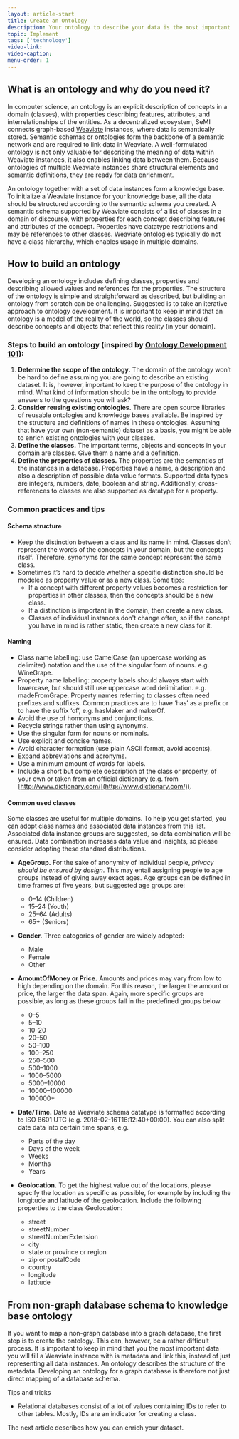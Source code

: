 ```yaml
---
layout: article-start
title: Create an Ontology
description: Your ontology to describe your data is the most important part of onboarding data. In this article, you will learn all best practices to achieve this.
topic: Implement
tags: ['technology']
video-link: 
video-caption: 
menu-order: 1
---
```


## What is an ontology and why do you need it?
In computer science, an ontology is an explicit description of concepts in a domain (classes), with properties describing features, attributes, and interrelationships of the entities. As a decentralized ecosystem, SeMI connects graph-based [Weaviate](/knowledge-base/implement/weaviate/) instances, where data is semantically stored. Semantic schemas or ontologies form the backbone of a semantic network and are required to link data in Weaviate. A well-formulated ontology is not only valuable for describing the meaning of data within Weaviate instances, it also enables linking data between them. Because ontologies of multiple Weaviate instances share structural elements and semantic definitions, they are ready for data enrichment.

An ontology together with a set of data instances form a knowledge base. To initialize a Weaviate instance for your knowledge base, all the data should be structured according to the semantic schema you created. A semantic schema supported by Weaviate consists of a list of classes in a domain of discourse, with properties for each concept describing features and attributes of the concept. Properties have datatype restrictions and may be references to other classes. Weaviate ontologies typically do not have a class hierarchy, which enables usage in multiple domains. 


## How to build an ontology
Developing an ontology includes defining classes, properties and describing allowed values and references for the properties. The structure of the ontology is simple and straightforward as described, but building an ontology from scratch can be challenging. Suggested is to take an iterative approach to ontology development. It is important to keep in mind that an ontology is a model of the reality of the world, so the classes should describe concepts and objects that reflect this reality (in your domain). 

### Steps to build an ontology (inspired by [Ontology Development 101](https://protege.stanford.edu/publications/ontology_development/ontology101.pdf)):

1. **Determine the scope of the ontology.**
The domain of the ontology won’t be hard to define assuming you are going to describe an existing dataset. It is, however, important to keep the purpose of the ontology in mind. What kind of information should be in the ontology to provide answers to the questions you will ask?
2. **Consider reusing existing ontologies.**
There are open source libraries of reusable ontologies and knowledge bases available. Be inspired by the structure and definitions of names in these ontologies. Assuming that have your own (non-semantic) dataset as a basis, you might be able to enrich existing ontologies with your classes.
3. **Define the classes.**
The important terms, objects and concepts in your domain are classes. Give them a name and a definition. 
4. **Define the properties of classes.**
The properties are the semantics of the instances in a database. Properties have a name, a description and also a description of possible data value formats. Supported data types are integers, numbers, date, boolean and string. Additionally, cross-references to classes are also supported as datatype for a property.


### Common practices and tips

#### Schema structure

- Keep the distinction between a class and its name in mind. Classes don’t represent the words of the concepts in your domain, but the concepts itself. Therefore, synonyms for the same concept represent the same class.
- Sometimes it’s hard to decide whether a specific distinction should be modeled as property value or as a new class. Some tips:
	- If a concept with different property values becomes a restriction for properties in other classes, then the concepts should be a new class.
	- If a distinction is important in the domain, then create a new class.
	- Classes of individual instances don't change often, so if the concept you have in mind is rather static, then create a new class for it.

#### Naming

- Class name labelling: use CamelCase (an uppercase working as delimiter) notation and the use of the singular form of nouns. e.g. WineGrape.
- Property name labelling: property labels should always start with lowercase, but should still use uppercase word delimitation. e.g. madeFromGrape. Property names referring to classes often need prefixes and suffixes. Common practices are to have ‘has’ as a prefix or to have the suffix ‘of’, e.g. hasMaker and makerOf.
- Avoid the use of homonyms and conjunctions.
- Recycle strings rather than using synonyms.
- Use the singular form for nouns or nominals.
- Use explicit and concise names.
- Avoid character formation (use plain <abbr>ASCII</abbr> format, avoid accents).
- Expand abbreviations and acronyms.
- Use a minimum amount of words for labels.
- Include a short but complete description of the class or property, of your own or taken from an official dictionary (e.g. from [http://www.dictionary.com/](http://www.dictionary.com/)).

#### Common used classes

Some classes are useful for multiple domains. To help you get started, you can adopt class names and associated data instances from this list. Associated data instance groups are suggested, so data combination will be ensured. Data combination increases data value and insights, so please consider adopting these standard distributions.

- **AgeGroup.** For the sake of anonymity of individual people, *privacy should be ensured by design*. This may entail assigning people to age groups instead of giving away exact ages. Age groups can be defined in time frames of five years, but suggested age groups are:
	- 0–14 (Children)
	- 15–24 (Youth)
	- 25–64 (Adults)
	- 65+ (Seniors)

- **Gender.** Three categories of gender are widely adopted:
	- Male
	- Female
	- Other

- **AmountOfMoney or Price.** Amounts and prices may vary from low to high depending on the domain. For this reason, the larger the amount or price, the larger the data span. Again, more specific groups are possible, as long as these groups fall in the predefined groups below.
	- 0–5
	- 5–10
	- 10–20
	- 20–50
	- 50–100
	- 100–250
	- 250–500
	- 500–1000
	- 1000–5000
	- 5000–10000
	- 10000–100000
	- 100000+

- **Date/Time.** Date as Weaviate schema datatype is formatted according to <abbr>ISO</abbr> 8601 <abbr>UTC</abbr> (e.g. 2018-02-16T16:12:40+00:00). You can also split date data into certain time spans, e.g.
	- Parts of the day
	- Days of the week
	- Weeks
	- Months
	- Years

- **Geolocation.** To get the highest value out of the locations, please specify the location as specific as possible, for example by including the longitude and latitude of the geolocation. Include the following properties to the class Geolocation:
	- street
	- streetNumber
	- streetNumberExtension
	- city
	- state or province or region
	- zip or postalCode
	- country
	- longitude
	- latitude

## From non-graph database schema to knowledge base ontology
If you want to map a non-graph database into a graph database, the first step is to create the ontology. This can, however, be a rather difficult process. It is important to keep in mind that you the most important data you will fill a Weaviate instance with is metadata and link this, instead of just representing all data instances. An ontology describes the structure of the metadata. Developing an ontology for a graph database is therefore not just direct mapping of a database schema.

Tips and tricks
- 	Relational databases consist of a lot of values containing IDs to refer to other tables. Mostly, <abbr>ID</abbr>s are an indicator for creating a class.

The next article describes how you can enrich your dataset. 
